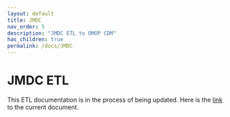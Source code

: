 ```yaml
---
layout: default
title: JMDC
nav_order: 5
description: "JMDC ETL to OMOP CDM"
has_children: true
permalink: /docs/JMDC
---
```


# JMDC ETL

This ETL documentation is in the process of being updated. Here is the [link](https://github.com/OHDSI/ETL-CDMBuilder/blob/master/man/JMDC/JMDC_ETL_2018_v05.docx) to the current document. 